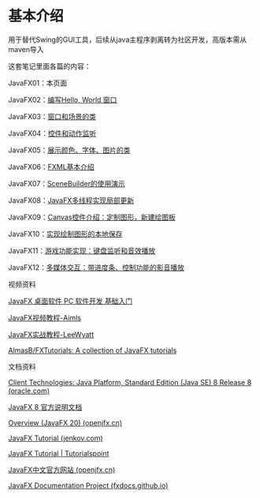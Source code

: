 # 基本介绍

用于替代Swing的GUI工具，后续从java主程序剥离转为社区开发，高版本需从maven导入

这套笔记里面各篇的内容：

JavaFX01：本页面

JavaFX02：[编写Hello, World 窗口](JavaFX02.md)

JavaFX03：[窗口和场景的类](JavaFX03.md)

JavaFX04：[控件和动作监听](JavaFX04.md)

JavaFX05：[展示颜色、字体、图片的类](JavaFX05.md)

JavaFX06：[FXML基本介绍](JavaFX06.md)

JavaFX07：[SceneBuilder的使用演示](JavaFX07.md)

JavaFX08：[JavaFX多线程实现局部更新](JavaFX08.md)

JavaFX09：[Canvas控件介绍：定制图形，新建绘图板](JavaFX09.md)

JavaFX10：[实现绘制图形的本地保存](JavaFX10.md)

JavaFX11：[游戏功能实现：键盘监听和音效播放](JavaFX11.md)

JavaFX12：[多媒体交互：带进度条、控制功能的影音播放](JavaFX12.md)



视频资料

[JavaFX 桌面软件 PC 软件开发 基础入门](https://www.bilibili.com/av378357009)

[JavaFX视频教程-Aimls](https://bilibili.com/av763898491)

[JavaFX实战教程-LeeWyatt](https://bilibili.com/av763898491)

[AlmasB/FXTutorials: A collection of JavaFX tutorials](https://github.com/AlmasB/FXTutorials)



文档资料

[Client Technologies: Java Platform, Standard Edition (Java SE) 8 Release 8 (oracle.com)](https://docs.oracle.com/javase/8/javase-clienttechnologies.htm)

[JavaFX 8 官方说明文档](https://docs.oracle.com/javase/8/javafx/api/toc.htm)

[Overview (JavaFX 20) (openjfx.cn)](https://openjfx.cn/javadoc/20/)

[JavaFX Tutorial (jenkov.com)](https://jenkov.com/tutorials/javafx/index.html)

[JavaFX Tutorial | Tutorialspoint](https://www.tutorialspoint.com/javafx/index.htm)

[JavaFX中文官方网站 (openjfx.cn)](https://openjfx.cn/)

[JavaFX Documentation Project (fxdocs.github.io)](https://fxdocs.github.io/docs/html5/index.html)



